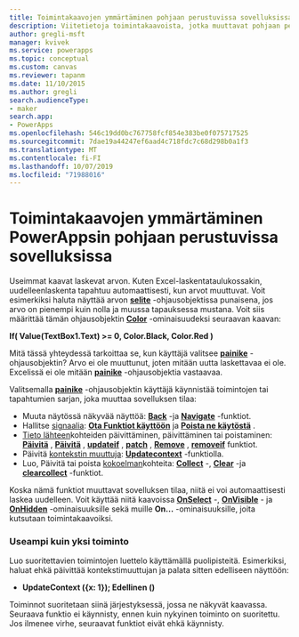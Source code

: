```yaml
---
title: Toimintakaavojen ymmärtäminen pohjaan perustuvissa sovelluksissa | Microsoft Docs
description: Viitetietoja toimintakaavoista, jotka muuttavat pohjaan perustuvan sovelluksen tilan PowerAppsissa
author: gregli-msft
manager: kvivek
ms.service: powerapps
ms.topic: conceptual
ms.custom: canvas
ms.reviewer: tapanm
ms.date: 11/10/2015
ms.author: gregli
search.audienceType:
- maker
search.app:
- PowerApps
ms.openlocfilehash: 546c19dd0bc767758fcf854e383be0f075717525
ms.sourcegitcommit: 7dae19a44247ef6aad4c718fdc7c68d298b0a1f3
ms.translationtype: MT
ms.contentlocale: fi-FI
ms.lasthandoff: 10/07/2019
ms.locfileid: "71988016"
---
```

# <a name="understand-behavior-formulas-for-canvas-apps-in-powerapps"></a>Toimintakaavojen ymmärtäminen PowerAppsin pohjaan perustuvissa sovelluksissa

Useimmat kaavat laskevat arvon.  Kuten Excel-laskentataulukossakin, uudelleenlaskenta tapahtuu automaattisesti, kun arvot muuttuvat.  Voit esimerkiksi haluta näyttää arvon **[selite](controls/control-text-box.md)** -ohjausobjektissa punaisena, jos arvo on pienempi kuin nolla ja muussa tapauksessa mustana. Voit siis määrittää tämän ohjausobjektin **[Color](controls/properties-color-border.md)** -ominaisuudeksi seuraavan kaavan:

**If( Value(TextBox1.Text) >= 0, Color.Black, Color.Red )**

Mitä tässä yhteydessä tarkoittaa se, kun käyttäjä valitsee **[painike](controls/control-button.md)** -ohjausobjektin?  Arvo ei ole muuttunut, joten mitään uutta laskettavaa ei ole. Excelissä ei ole mitään **[painike](controls/control-button.md)** -ohjausobjektia vastaavaa.  

Valitsemalla **[painike](controls/control-button.md)** -ohjausobjektin käyttäjä käynnistää toimintojen tai tapahtumien sarjan, joka muuttaa sovelluksen tilaa:

* Muuta näytössä näkyvää näyttöä: **[Back](functions/function-navigate.md)** -ja **[Navigate](functions/function-navigate.md)** -funktiot.
* Hallitse [signaalia](functions/signals.md): **[Ota Funktiot käyttöön](functions/function-enable-disable.md)** ja **[Poista ne käytöstä](functions/function-enable-disable.md)** .
* [Tieto lähteen](working-with-data-sources.md)kohteiden päivittäminen, päivittäminen tai poistaminen: **[Päivitä](functions/function-refresh.md)** , **[Päivitä](functions/function-update-updateif.md)** , **[updateif](functions/function-update-updateif.md)** , **[patch](functions/function-patch.md)** , **[Remove](functions/function-remove-removeif.md)** , **[removeif](functions/function-remove-removeif.md)** funktiot.
* Päivitä [kontekstin muuttuja](working-with-variables.md#use-a-context-variable):  **[Updatecontext](functions/function-updatecontext.md)** -funktiolla.
* Luo, Päivitä tai poista [kokoelman](working-with-data-sources.md#collections)kohteita:  **[Collect](functions/function-clear-collect-clearcollect.md)** -, **[Clear](functions/function-clear-collect-clearcollect.md)** -ja **[clearcollect](functions/function-clear-collect-clearcollect.md)** -funktiot.

Koska nämä funktiot muuttavat sovelluksen tilaa, niitä ei voi automaattisesti laskea uudelleen. Voit käyttää niitä kaavoissa **[OnSelect](controls/properties-core.md)** -, **[OnVisible](controls/control-screen.md)** - ja **[OnHidden](controls/control-screen.md)** -ominaisuuksille sekä muille **On...** -ominaisuuksille, joita kutsutaan toimintakaavoiksi.

### <a name="more-than-one-action"></a>Useampi kuin yksi toiminto
Luo suoritettavien toimintojen luettelo käyttämällä puolipisteitä. Esimerkiksi, haluat ehkä päivittää kontekstimuuttujan ja palata sitten edelliseen näyttöön:

* **UpdateContext ({x: 1}); Edellinen ()**

Toiminnot suoritetaan siinä järjestyksessä, jossa ne näkyvät kaavassa.  Seuraava funktio ei käynnisty, ennen kuin nykyinen toiminto on suoritettu. Jos ilmenee virhe, seuraavat funktiot eivät ehkä käynnisty.

